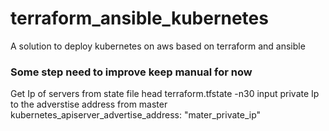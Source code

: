 # terraform_ansible_kubernetes
A solution to deploy kubernetes on aws based on terraform and ansible
### Some step need to improve keep manual for now
Get Ip of servers from state file
head terraform.tfstate -n30
input private Ip to the adverstise address from master
kubernetes_apiserver_advertise_address: "mater_private_ip"
